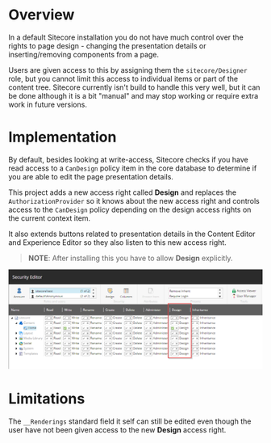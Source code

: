 Overview
========
In a default Sitecore installation you do not have much control over the rights to page design - changing the 
presentation details or inserting/removing components from a page.

Users are given access to this by assigning them the `sitecore/Designer` role, but you cannot limit this access to 
individual items or part of the content tree. Sitecore currently isn't build to handle this very well, but it can be 
done although it is a bit "manual" and may stop working or require extra work in future versions.

Implementation
==============
By default, besides looking at write-access, Sitecore checks if you have read access to a `CanDesign` policy item in the
core database to determine if you are able to edit the page presentation details.

This project adds a new access right called **Design** and replaces the `AuthorizationProvider` so it knows about the 
new access right and controls access to the `CanDesign` policy depending on the design access rights on the current context item.

It also extends buttons related to presentation details in the Content Editor and Experience Editor so they also 
listen to this new access right.

> **NOTE**: After installing this you have to allow **Design** explicitly.

![Security Editor](assets/readme/security_editor.png?raw=true)

Limitations
===========
The `__Renderings` standard field it self can still be edited even though the user have not been given access to the new 
**Design** access right.